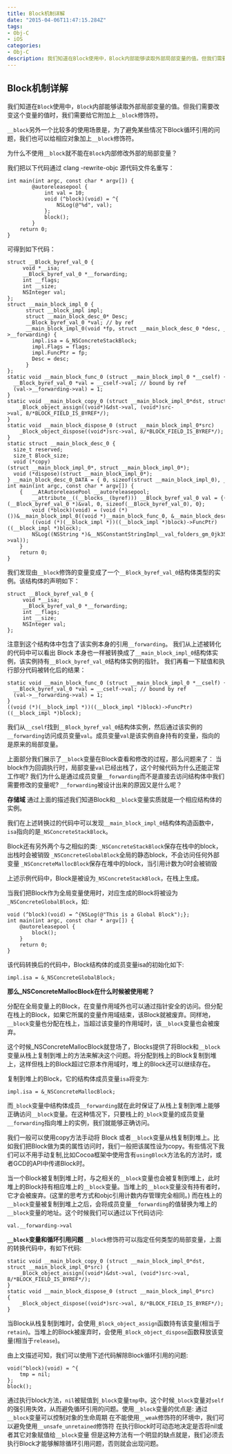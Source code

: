 ```yaml
---
title: Block机制详解
date: "2015-04-06T11:47:15.284Z"
tags:
- Obj-C
- iOS
categories:
- Obj-C
description: 我们知道在Block使用中，Block内部能够读取外部局部变量的值。但我们需要改变这个变量的值时，我们需要给它附加上`__block`修饰符。
---
```

## Block机制详解

我们知道在`Block`使用中，`Block`内部能够读取外部局部变量的值。但我们需要改变这个变量的值时，我们需要给它附加上`__block`修饰符。

`__block`另外一个比较多的使用场景是，为了避免某些情况下Block循环引用的问题，我们也可以给相应对象加上`__block`修饰符。

为什么不使用`__block`就不能在`Block`内部修改外部的局部变量？

我们把以下代码通过 clang -rewrite-objc 源代码文件名重写：

```objc
int main(int argc, const char * argv[]) {
        @autoreleasepool {
            int val = 10;
            void (^block)(void) = ^{
                NSLog(@"%d", val);
            };
            block();
        }
    return 0;
}
```

可得到如下代码：

```objc
struct __Block_byref_val_0 {
     void *__isa;
     __Block_byref_val_0 *__forwarding;
     int __flags;
     int __size;
     NSInteger val;
};
struct __main_block_impl_0 {
      struct __block_impl impl;
      struct __main_block_desc_0* Desc;
      __Block_byref_val_0 *val; // by ref
      __main_block_impl_0(void *fp, struct __main_block_desc_0 *desc, __Block_byref_val_0 *_val, int flags=0) : val(_val->__forwarding) {
        impl.isa = &_NSConcreteStackBlock;
        impl.Flags = flags;
        impl.FuncPtr = fp;
        Desc = desc;
      }
};
static void __main_block_func_0 (struct __main_block_impl_0 *__cself) {
  __Block_byref_val_0 *val = __cself->val; // bound by ref
  (val->__forwarding->val) = 1;
}
static void __main_block_copy_0 (struct __main_block_impl_0*dst, struct __main_block_impl_0*src) {
    _Block_object_assign((void*)&dst->val, (void*)src->val, 8/*BLOCK_FIELD_IS_BYREF*/);
}
static void __main_block_dispose_0 (struct __main_block_impl_0*src)     {
    _Block_object_dispose((void*)src->val, 8/*BLOCK_FIELD_IS_BYREF*/);
}
static struct __main_block_desc_0 {
  size_t reserved;
  size_t Block_size;
  void (*copy)(struct __main_block_impl_0*, struct __main_block_impl_0*);
  void (*dispose)(struct __main_block_impl_0*);
} __main_block_desc_0_DATA = { 0, sizeof(struct __main_block_impl_0), __main_block_copy_0, __main_block_dispose_0};
int main(int argc, const char * argv[]) {
    {   __AtAutoreleasePool __autoreleasepool; 
        __attribute__((__blocks__(byref))) __Block_byref_val_0 val = {(void*)0,(__Block_byref_val_0 *)&val, 0, sizeof(__Block_byref_val_0), 0};
        void (*block)(void) = (void (*)())&__main_block_impl_0((void *)__main_block_func_0, &__main_block_desc_0_DATA, (__Block_byref_val_0 *)&val, 570425344);
        ((void (*)(__block_impl *))((__block_impl *)block)->FuncPtr)((__block_impl *)block);
        NSLog((NSString *)&__NSConstantStringImpl__val_folders_gm_0jk35cwn1d3326x0061qym280000gn_T_main_d7fc4b_mi_0, (val.__forwarding->val));
    }
    return 0;
}
```

我们发现由`__block`修饰的变量变成了一个`__Block_byref_val_0`结构体类型的实例。该结构体的声明如下：

```objc
struct __Block_byref_val_0 {
     void *__isa;
     __Block_byref_val_0 *__forwarding;
     int __flags;
     int __size;
     NSInteger val;
};
```

注意到这个结构体中包含了该实例本身的引用`__forwarding`。
我们从上述被转化的代码中可以看出 Block 本身也一样被转换成了`__main_block_impl_0`结构体实例，该实例持有`__Block_byref_val_0`结构体实例的指针。
我们再看一下赋值和执行部分代码被转化后的结果：

```objc
static void __main_block_func_0 (struct __main_block_impl_0 *__cself) {
  __Block_byref_val_0 *val = __cself->val; // bound by ref
  (val->__forwarding->val) = 1;
}
((void (*)(__block_impl *))((__block_impl *)block)->FuncPtr)((__block_impl *)block);
```

我们从`__cself`找到`__Block_byref_val_0`结构体实例，然后通过该实例的`__forwarding`访问成员变量`val`。成员变量`val`是该实例自身持有的变量，指向的是原来的局部变量。

上面部分我们展示了`__block`变量在Block查看和修改的过程，那么问题来了：
当block作为回调执行时，局部变量`val`已经出栈了，这个时候代码为什么还能正常工作呢?
我们为什么是通过成员变量`__forwarding`而不是直接去访问结构体中我们需要修改的变量呢? `__forwarding`被设计出来的原因又是什么呢？

**存储域**
通过上面的描述我们知道Block和`__block`变量实质就是一个相应结构体的实例。

我们在上述转换过的代码中可以发现`__main_block_impl_0`结构体构造函数中， `isa`指向的是`_NSConcreteStackBlock`。

Block还有另外两个与之相似的类:
`_NSConcreteStackBlock`保存在栈中的block，出栈时会被销毁
`_NSConcreteGlobalBlock`全局的静态block，不会访问任何外部变量
`_NSConcreteMallocBlock`保存在堆中的block，当引用计数为0时会被销毁

上述示例代码中，Block是被设为`_NSConcreteStackBlock`，在栈上生成。

当我们把Block作为全局变量使用时，对应生成的Block将被设为`_NSConcreteGlobalBlock`，如:

```objc
void (^block)(void) = ^{NSLog(@"This is a Global Block");};
int main(int argc, const char * argv[]) {
    @autoreleasepool {
        block();
    }
    return 0;
}
```

该代码转换后的代码中，Block结构体的成员变量isa的初始化如下:

```objc
impl.isa = &_NSConcreteGlobalBlock;
```

**那么_NSConcreteMallocBlock在什么时候被使用呢？**

分配在全局变量上的Block，在变量作用域外也可以通过指针安全的访问。但分配在栈上的Block，如果它所属的变量作用域结束，该Block就被废弃。同样地，`__block`变量也分配在栈上，当超过该变量的作用域时，该`__block`变量也会被废弃。  

这个时候_NSConcreteMallocBlock就登场了，Blocks提供了将Block和`__block`变量从栈上复制到堆上的方法来解决这个问题。将分配到栈上的Block复制到堆上，这样但栈上的Block超过它原本作用域时，堆上的Block还可以继续存在。 

复制到堆上的Block，它的结构体成员变量`isa`将变为:

```objc
impl.isa = &_NSConcreteMallocBlock;
```

而`_block`变量中结构体成员`__forwarding`就在此时保证了从栈上复制到堆上能够正确访问`__block`变量。在这种情况下，只要栈上的`_block`变量的成员变量`__forwarding`指向堆上的实例，我们就能够正确访问。  

我们一般可以使用copy方法手动将 Block 或者`__block`变量从栈复制到堆上。比如我们把Block做为类的属性访问时，我们一般把该属性设为copy。有些情况下我们可以不用手动复制,比如Cocoa框架中使用含有`usingBlock`方法名的方法时，或者GCD的API中传递Block时。  

当一个Block被复制到堆上时，与之相关的`__block`变量也会被复制到堆上，此时堆上的Block持有相应堆上的`__block`变量。当堆上的`__block`变量没有持有者时，它才会被废弃。(这里的思考方式和objc引用计数内存管理完全相同。)
而在栈上的`__block`变量被复制到堆上之后，会将成员变量`__forwarding`的值替换为堆上的`__block`变量的地址。这个时候我们可以通过以下代码访问:

```objc
val.__forwarding->val
```

**`__block`变量和循环引用问题**
`__block`修饰符可以指定任何类型的局部变量，上面的转换代码中，有如下代码:

```objc
static void __main_block_copy_0 (struct __main_block_impl_0*dst, struct __main_block_impl_0*src) {
    _Block_object_assign((void*)&dst->val, (void*)src->val, 8/*BLOCK_FIELD_IS_BYREF*/);
}
static void __main_block_dispose_0 (struct __main_block_impl_0*src)     {
    _Block_object_dispose((void*)src->val, 8/*BLOCK_FIELD_IS_BYREF*/);
}
```

当Block从栈复制到堆时，会使用`_Block_object_assign`函数持有该变量(相当于`retain`)。当堆上的Block被废弃时，会使用`_Block_object_dispose`函数释放该变量(相当于`release`)。

由上文描述可知，我们可以使用下述代码解除Block循环引用的问题:

```objc
void(^block)(void) = ^{
    tmp = nil;
};
block();
```

通过执行block方法，`nil`被赋值到`_block`变量`tmp`中。这个时候`_block`变量对`self`的强引用失效，从而避免循环引用的问题。使用`__block`变量的优点是:
通过`__block`变量可以控制对象的生命周期
在不能使用`__weak`修饰符的环境中，我们可以避免使用`__unsafe_unretained`修饰符
在执行Block时可动态地决定是否将nil或者其它对象赋值给`__block`变量
但是这种方法有一个明显的缺点就是，我们必须去执行Block才能够解除循环引用问题，否则就会出现问题。
